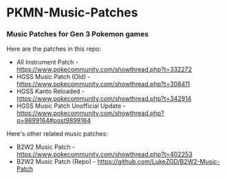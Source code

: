 # PKMN-Music-Patches

### Music Patches for Gen 3 Pokemon games

Here are the patches in this repo:
- All Instrument Patch - https://www.pokecommunity.com/showthread.php?t=332272
- HGSS Music Patch (Old) - https://www.pokecommunity.com/showthread.php?t=308411
- HGSS Kanto Reloaded - https://www.pokecommunity.com/showthread.php?t=342914
- HGSS Music Patch Unofficial Update - https://www.pokecommunity.com/showthread.php?p=9899164#post9899164

Here's other related music patches:
- B2W2 Music Patch - https://www.pokecommunity.com/showthread.php?t=402253
- B2W2 Music Patch (Repo) - https://github.com/LukeZGD/B2W2-Music-Patch